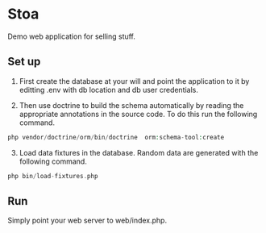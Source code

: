 # Stoa

Demo web application for selling stuff.

## Set up

1. First create the database at your will and point the application to it
by editting .env with db location and db user credentials.

2. Then use doctrine to build the schema automatically by reading the appropriate
annotations in the source code. To do this run the following command.

```php
php vendor/doctrine/orm/bin/doctrine  orm:schema-tool:create
```

3. Load data fixtures in the database. Random data are generated with the following command.

```php
php bin/load-fixtures.php
```

## Run

Simply point your web server to web/index.php.
